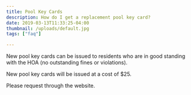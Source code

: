 ```yaml
---
title: Pool Key Cards
description: How do I get a replacement pool key card?
date: 2019-03-13T11:33:25-04:00
thumbnail: /uploads/default.jpg
tags: ["faq"]

---
```


New pool key cards can be issued to residents who are in good standing with the HOA (no outstanding fines or violations).

New pool key cards will be issued at a cost of $25.

Please request through the website.